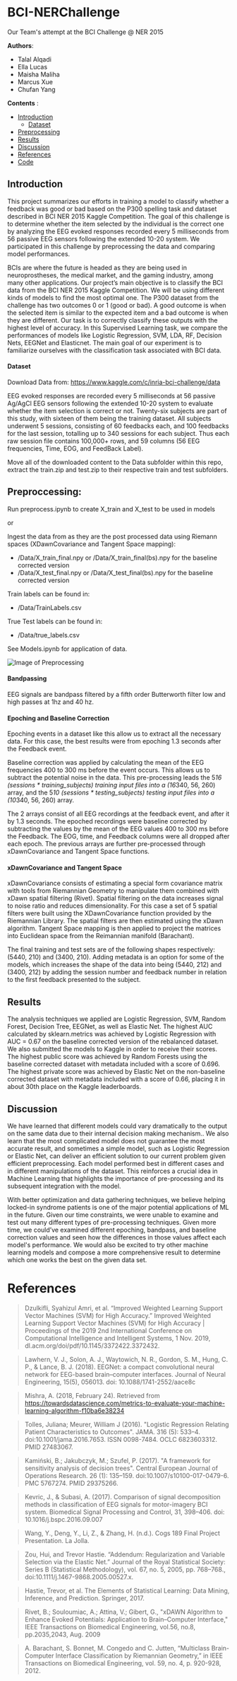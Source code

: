 # BCI-NERChallenge

Our Team's attempt at the BCI Challenge @ NER 2015

**Authors**:
* Talal Alqadi
* Ella Lucas
* Maisha Maliha
* Marcus Xue
* Chufan Yang

**Contents** :


- [Introduction](#introduction)
    - [Dataset](#dataset)
- [Preprocessing](#preprocessing)
- [Results](#results)
- [Discussion](#Discussion)
- [References ](#references)
- [Code](#code)

## Introduction

This project summarizes our efforts in training a model to classify whether a feedback was good or bad based on the P300 spelling task and dataset described in BCI NER 2015 Kaggle Competition. The goal of this challenge is to determine whether the item selected by the individual is the correct one by analyzing the EEG evoked responses recorded every 5 milliseconds from 56 passive EEG sensors following the extended 10-20 system. We participated in this challenge by preprocessing the data and comparing model performances. 


BCIs are where the future is headed as they are being used in neuroprostheses, the medical market, and the gaming industry, among many other applications. Our project’s main objective is to classify the BCI data from the BCI NER 2015 Kaggle Competition. We will be using different kinds of models to find the most optimal one. The P300 dataset from the challenge has two outcomes 0 or 1 (good or bad). A good outcome is when the selected item is similar to the expected item and a bad outcome is when they are different. Our task is to correctly classify these outputs with the highest level of accuracy. In this Supervised Learning task, we compare the performances of models like Logistic Regression, SVM, LDA, RF, Decision Nets, EEGNet and Elasticnet. The main goal of our experiment is to familiarize ourselves with the classification task associated with BCI data.


#### Dataset
Download Data from: https://www.kaggle.com/c/inria-bci-challenge/data

EEG evoked responses are recorded every 5 milliseconds at 56 passive Ag/AgCl EEG sensors following the extended 10-20 system to evaluate whether the item selection is correct or not. Twenty-six subjects are part of this study, with sixteen of them being the training dataset. All subjects underwent 5 sessions, consisting of 60 feedbacks each, and 100 feedbacks for the last session, totalling up to 340 sessions for each subject. Thus each raw session file contains 100,000+ rows, and 59 columns (56 EEG frequencies, Time, EOG, and FeedBack Label).

Move all of the downloaded content to the Data subfolder within this repo, extract the train.zip and test.zip to their respective train and test subfolders.

## Preproccessing:

Run preprocess.ipynb to create X_train and X_test to be used in models

or

Ingest the data from as they are the post processed data using Riemann spaces (XDawnCovariance and Tangent Space mapping): 
* /Data/X_train_final.npy or /Data/X_train_final(bs).npy for the baseline corrected version
* /Data/X_test_final.npy or /Data/X_test_final(bs).npy for the baseline corrected version


Train labels can be found in:
* /Data/TrainLabels.csv

True Test labels can be found in:
* /Data/true_labels.csv

See Models.ipynb for application of data.

![Image of Preprocessing](https://i.imgur.com/7VxUS4j.png)

#### Bandpassing
EEG signals are bandpass filtered by a fifth order Butterworth filter low and high 
passes at 1hz and 40 hz.

#### Epoching and Baseline Correction
Epoching events in a dataset like this allow us to extract all the necessary data. For this case, the best results were from epoching 1.3 seconds after the Feedback event. 

Baseline correction was applied by calculating the mean of the EEG frequencies 400 to 300 ms before the event occurs. This allows us to subtract the potential noise in the data. This pre-processing leads the 5*16 (sessions * training_subjects) training input files into a (16*340, 56,  260) array, and the 5*10 (sessions * testing_subjects) testing input files into a (10*340, 56, 260)  array.

The 2 arrays consist of all EEG recordings at the feedback event, and after it by 1.3 seconds. The epoched recordings were baseline corrected by subtracting the values by the mean of the EEG values 400 to 300 ms before the Feedback. The EOG, time, and Feedback columns were all dropped after each epoch. The previous arrays are further pre-processed through xDawnCovariance and Tangent Space functions.

#### xDawnCovariance and Tangent Space
xDawnCovariance consists of estimating a special form covariance matrix with tools from Riemannian Geometry to manipulate them combined with xDawn spatial filtering (Rivet). Spatial filtering on the data increases signal to noise ratio and reduces dimensionality. For this case a set of 5 spatial filters were built using the XDawnCovariance function provided by the Riemannian Library. The spatial filters are then estimated using the xDawn algorithm. Tangent Space mapping is then applied to project the matrices into Euclidean space from the Reimannian manifold (Barachant). 

The final training and test sets are of the following shapes respectively: (5440, 210) and (3400, 210). Adding metadata is an option for some of the models, which increases the shape of the data into being (5440, 212) and (3400, 212) by adding the session number and feedback number in relation to the first feedback presented to the subject. 

## Results

The analysis techniques we applied are Logistic Regression, SVM, Random Forest, Decision Tree, EEGNet, as well as Elastic Net. The highest AUC calculated by sklearn.metrics was achieved by Logistic Regression with AUC = 0.67 on the baseline corrected version of the rebalanced dataset. We also submitted the models to Kaggle in order to receive their scores. The highest public score was achieved by Random Forests using the baseline corrected dataset with metadata included with a score of 0.696. The highest private score was achieved by Elastic Net on the non-baseline corrected dataset with metadata included with a score of 0.66, placing it in about 30th place on the Kaggle leaderboards.

## Discussion

We have learned that different models could vary dramatically to the output on the same data due to their internal decision making mechanism.. We also learn that the most complicated model does not guarantee the most accurate result, and sometimes a simple model, such as Logistic Regression or Elastic Net, can deliver an efficient solution to our current problem given efficient preprocessing. Each model performed best in different cases and in different manipulations of the dataset. This reinforces a crucial idea in Machine Learning that highlights the importance of pre-processing and its subsequent integration with the model.

With better optimization and data gathering techniques, we believe helping locked-in syndrome patients is one of the major potential applications of ML in the future. Given our time constraints, we were unable to examine and test out many different types of pre-processing techniques. Given more time, we could’ve examined different epoching, bandpass, and baseline correction values and seen how the differences in those values affect each model's performance. We would also be excited to try other machine learning models and compose a more comprehensive result to determine which one works the best on the given data set.


# References

> Dzulkifli, Syahizul Amri, et al. “Improved Weighted Learning Support Vector Machines (SVM) 
for High Accuracy.” Improved Weighted Learning Support Vector Machines (SVM) for High Accuracy | Proceedings of the 2019 2nd International Conference on Computational Intelligence and Intelligent Systems, 1 Nov. 2019, dl.acm.org/doi/pdf/10.1145/3372422.3372432.

> Lawhern, V. J., Solon, A. J., Waytowich, N. R., Gordon, S. M., Hung, C. P., & Lance, B. J. (2018). EEGNet: a compact convolutional neural network for EEG-based brain–computer 
interfaces. Journal of Neural Engineering, 15(5), 056013. doi: 10.1088/1741-2552/aace8c

> Mishra, A. (2018, February 24). Retrieved from https://towardsdatascience.com/metrics-to-evaluate-your-machine-learning-algorithm-f10ba6e38234

> Tolles, Juliana; Meurer, William J (2016). "Logistic Regression Relating Patient Characteristics to Outcomes". JAMA. 316 (5): 533–4. doi:10.1001/jama.2016.7653. ISSN 0098-7484. OCLC 6823603312. PMID 27483067.

> Kamiński, B.; Jakubczyk, M.; Szufel, P. (2017). "A framework for sensitivity analysis of 
decision trees". Central European Journal of Operations Research. 26 (1): 135–159. doi:10.1007/s10100-017-0479-6. PMC 5767274. PMID 29375266.

> Kevric, J., & Subasi, A. (2017). Comparison of signal decomposition methods in classification of EEG signals for motor-imagery BCI system. Biomedical Signal Processing and Control, 31, 398–406. doi: 10.1016/j.bspc.2016.09.007

> Wang, Y., Deng, Y., Li, Z., & Zhang, H. (n.d.). Cogs 189 Final Project Presentation. La Jolla.

> Zou, Hui, and Trevor Hastie. “Addendum: Regularization and Variable Selection via the Elastic 
Net.” Journal of the Royal Statistical Society: Series B (Statistical Methodology), vol. 67, no. 5, 2005, pp. 768–768., doi:10.1111/j.1467-9868.2005.00527.x.

> Hastie, Trevor, et al. The Elements of Statistical Learning: Data Mining, Inference, and 
Prediction. Springer, 2017.

> Rivet, B.; Souloumiac, A.; Attina, V.; Gibert, G., "xDAWN Algorithm to Enhance Evoked Potentials: Application to Brain–Computer Interface," IEEE Transactions on Biomedical Engineering, vol.56, no.8, pp.2035,2043, Aug. 2009

> A. Barachant, S. Bonnet, M. Congedo and C. Jutten, “Multiclass Brain-Computer Interface Classification by Riemannian Geometry,” in IEEE Transactions on Biomedical Engineering, vol. 59, no. 4, p. 920-928, 2012.

